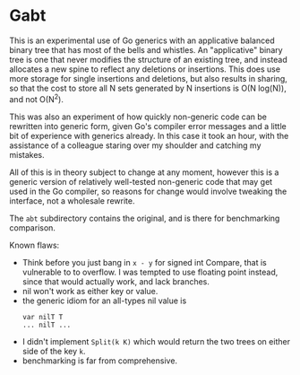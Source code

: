 # Gabt

This is an experimental use of Go generics with an applicative balanced binary tree that has most of the bells and whistles.
An "applicative" binary tree is one that never modifies the structure of an existing tree, and instead allocates a new spine to reflect any deletions or insertions.  This does use more storage for single insertions and deletions, but also results in sharing, so that the cost to store all N sets generated by N insertions is O(N log(N)), and not O(N<sup>2</sup>).

This was also an experiment of how quickly non-generic code can be
rewritten into generic form, given Go's compiler error messages and
a little bit of experience with generics already.  In this case it
took an hour, with the assistance of a colleague staring over my shoulder
and catching my mistakes.

All of this is in theory subject to change at any moment, however this is a
generic version of relatively well-tested non-generic code that may get used in
the Go compiler, so reasons for change would involve tweaking the interface,
not a wholesale rewrite.

The `abt` subdirectory contains the original, and is there for benchmarking comparison.

Known flaws:<br>
- Think before you just bang in `x - y` for signed int Compare, that is vulnerable to to overflow.  I was tempted to use floating point instead, since that would actually work, and lack branches.
- nil won't work as either key or value.
- the generic idiom for an all-types nil value is
  ```
  var nilT T
  ... nilT ...
  ```
- I didn't implement `Split(k K)` which would return the two trees on either side of the key `k`.
- benchmarking is far from comprehensive.
